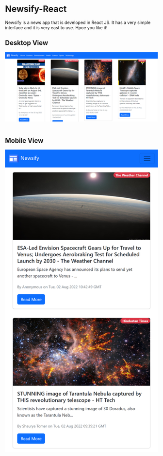 # Newsify-React
Newsify is a news app that is developed in React JS. It has a very simple interface and it is very east to use. Hpoe you like it!

<div>
<h2>Desktop View</h2>
<img src="Screenshots/Screenshot 01.png"><br><br>

<h2>Mobile View</h2>
<img src="Screenshots/Screenshot 02.png"
</div>
